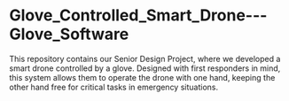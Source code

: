 # Glove_Controlled_Smart_Drone---Glove_Software
This repository contains our Senior Design Project, where we developed a smart drone controlled by a glove. Designed with first responders in mind, this system allows them to operate the drone with one hand, keeping the other hand free for critical tasks in emergency situations.
